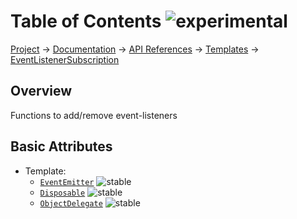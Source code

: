 # Table of Contents ![experimental]
[Project](https://github.com/ksxatompackages/quick-spawn) → [Documentation](../..) → [API References](..) → [Templates](.) → [EventListenerSubscription](./event-listener-subscription.md)

## Overview

Functions to add/remove event-listeners

## Basic Attributes

* Template:
  - [`EventEmitter`](./event-emitter.md) ![stable]
  - [`Disposable`](./disposable.md) ![stable]
  - [`ObjectDelegate`](./object-delegate.md) ![stable]

[fixed]: https://cdn.rawgit.com/ksxatompackages/quick-spawn/images-v0.1.1/docs/images/badges/fixed.svg
[stable]: https://cdn.rawgit.com/ksxatompackages/quick-spawn/images-v0.1.1/docs/images/badges/stable.svg
[experimental]: https://cdn.rawgit.com/ksxatompackages/quick-spawn/images-v0.1.1/docs/images/badges/experimental.svg
[deprecated]: https://cdn.rawgit.com/ksxatompackages/quick-spawn/images-v0.1.1/docs/images/badges/deprecated.svg
